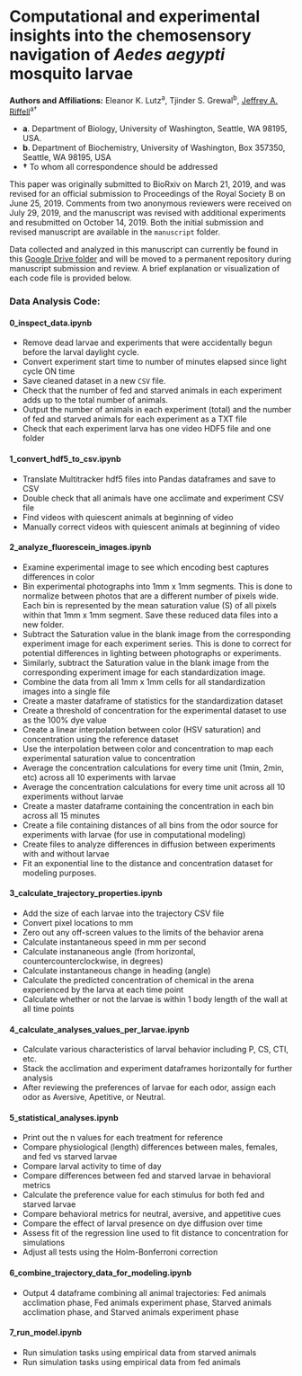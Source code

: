 # Computational and experimental insights into the chemosensory navigation of *Aedes aegypti* mosquito larvae

**Authors and Affiliations:** Eleanor K. Lutz<sup>a</sup>, Tjinder S. Grewal<sup>b</sup>, [Jeffrey A. Riffell](http://faculty.washington.edu/jriffell/)<sup>a†</sup>

  - **a**. Department of Biology, University of Washington, Seattle, WA 98195, USA.
  - **b**. Department of Biochemistry, University of Washington, Box 357350, Seattle, WA 98195, USA
  - **†** To whom all correspondence should be addressed</sup>

This paper was originally submitted to BioRxiv on March 21, 2019, and was revised for an official submission to Proceedings of the Royal Society B on June 25, 2019. Comments from two anonymous reviewers were received on July 29, 2019, and the manuscript was revised with additional experiments and resubmitted on October 14, 2019. Both the initial submission and revised manuscript are available in the `manuscript` folder. 

Data collected and analyzed in this manuscript can currently be found in this [Google Drive folder](https://drive.google.com/drive/folders/1I2kDHNNdvXw6LSiaCOCeElc4iEj74Iu1?usp=sharing) and will be moved to a permanent repository during manuscript submission and review. A brief explanation or visualization of each code file is provided below.

### Data Analysis Code:
#### 0_inspect_data.ipynb
- Remove dead larvae and experiments that were accidentally begun before the larval daylight cycle.
- Convert experiment start time to number of minutes elapsed since light cycle ON time
- Save cleaned dataset in a new `CSV` file.
- Check that the number of fed and starved animals in each experiment adds up to the total number of animals.
- Output the number of animals in each experiment (total) and the number of fed and starved animals for each experiment as a TXT file
- Check that each experiment larva has one video HDF5 file and one folder

#### 1_convert_hdf5_to_csv.ipynb
- Translate Multitracker hdf5 files into Pandas dataframes and save to CSV
- Double check that all animals have one acclimate and experiment CSV file
- Find videos with quiescent animals at beginning of video
- Manually correct videos with quiescent animals at beginning of video

#### 2_analyze_fluorescein_images.ipynb
- Examine experimental image to see which encoding best captures differences in color
- Bin experimental photographs into 1mm x 1mm segments. This is done to normalize between photos that are a different number of pixels wide. Each bin is represented by the mean saturation value (S) of all pixels within that 1mm x 1mm segment. Save these reduced data files into a new folder.
- Subtract the Saturation value in the blank image from the corresponding experiment image for each experiment series. This is done to correct for potential differences in lighting between photographs or experiments.
- Similarly, subtract the Saturation value in the blank image from the corresponding experiment image for each standardization image.
- Combine the data from all 1mm x 1mm cells for all standardization images into a single file
- Create a master dataframe of statistics for the standardization dataset
- Create a threshold of concentration for the experimental dataset to use as the 100% dye value
- Create a linear interpolation between color (HSV saturation) and concentration using the reference dataset
- Use the interpolation between color and concentration to map each experimental saturation value to concentration
- Average the concentration calculations for every time unit (1min, 2min, etc) across all 10 experiments with larvae
- Average the concentration calculations for every time unit across all 10 experiments without larvae
- Create a master dataframe containing the concentration in each bin across all 15 minutes
- Create a file containing distances of all bins from the odor source for experiments with larvae (for use in computational modeling)
- Create files to analyze differences in diffusion between experiments with and without larvae
- Fit an exponential line to the distance and concentration dataset for modeling purposes.

#### 3_calculate_trajectory_properties.ipynb
- Add the size of each larvae into the trajectory CSV file
- Convert pixel locations to mm
- Zero out any off-screen values to the limits of the behavior arena
- Calculate instantaneous speed in mm per second
- Calculate instananeous angle (from horizontal, countercounterclockwise, in degrees)
- Calculate instantaneous change in heading (angle)
- Calculate the predicted concentration of chemical in the arena experienced by the larva at each time point
- Calculate whether or not the larvae is within 1 body length of the wall at all time points

#### 4_calculate_analyses_values_per_larvae.ipynb
- Calculate various characteristics of larval behavior including P, CS, CTI, etc.
- Stack the acclimation and experiment dataframes horizontally for further analysis
- After reviewing the preferences of larvae for each odor, assign each odor as Aversive, Apetitive, or Neutral.

#### 5_statistical_analyses.ipynb
- Print out the n values for each treatment for reference
- Compare physiological (length) differences between males, females, and fed vs starved larvae
- Compare larval activity to time of day
- Compare differences between fed and starved larvae in behavioral metrics
- Calculate the preference value for each stimulus for both fed and starved larvae
- Compare behavioral metrics for neutral, aversive, and appetitive cues
- Compare the effect of larval presence on dye diffusion over time
- Assess fit of the regression line used to fit distance to concentration for simulations
- Adjust all tests using the Holm-Bonferroni correction

#### 6_combine_trajectory_data_for_modeling.ipynb
- Output 4 dataframe combining all animal trajectories: Fed animals acclimation phase, Fed animals experiment phase, Starved animals acclimation phase, and Starved animals experiment phase

#### 7_run_model.ipynb
- Run simulation tasks using empirical data from starved animals
- Run simulation tasks using empirical data from fed animals
